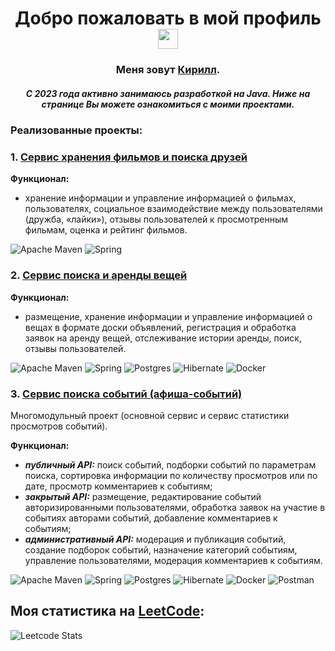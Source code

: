 <h1 align="center">Добро пожаловать в мой профиль</a> 
<img src="https://github.com/blackcater/blackcater/raw/main/images/Hi.gif" height="32"/></h1>
<h3 align="center">Меня зовут <a href="https://career.habr.com/kirshumir" target="_blank">Кирилл</a>.</h3>
<h5 align="center">С 2023 года активно занимаюсь разработкой на Java. Ниже на странице Вы можете ознакомиться с моими проектами.</h5>

### **Реализованные проекты:**
### 1. [Сервис хранения фильмов и поиска друзей](https://github.com/kirshumir01/java-filmorate)

**Функционал:** 
- хранение информации и управление информацией о фильмах, пользователях, социальное взаимодействие между пользователями (дружба, «лайки»), отзывы пользователей к просмотренным фильмам, оценка и рейтинг фильмов.

![Apache Maven](https://img.shields.io/badge/Apache%20Maven-C71A36?style=for-the-badge&logo=Apache%20Maven&logoColor=white)
![Spring](https://img.shields.io/badge/spring-%236DB33F.svg?style=for-the-badge&logo=spring&logoColor=white)

### 2. [Сервис поиска и аренды вещей](https://github.com/kirshumir01/java-shareit)

**Функционал:** 

- размещение, хранение информации и управление информацией о вещах в формате доски объявлений, регистрация и обработка заявок на аренду вещей, отслеживание истории аренды, поиск, отзывы пользователей.

![Apache Maven](https://img.shields.io/badge/Apache%20Maven-C71A36?style=for-the-badge&logo=Apache%20Maven&logoColor=white)
![Spring](https://img.shields.io/badge/spring-%236DB33F.svg?style=for-the-badge&logo=spring&logoColor=white)
![Postgres](https://img.shields.io/badge/postgres-%23316192.svg?style=for-the-badge&logo=postgresql&logoColor=white)
![Hibernate](https://img.shields.io/badge/Hibernate-59666C?style=for-the-badge&logo=Hibernate&logoColor=white)
![Docker](https://img.shields.io/badge/docker-%230db7ed.svg?style=for-the-badge&logo=docker&logoColor=white)

### 3. [Сервис поиска событий (афиша-событий)]()
Многомодульный проект (основной сервис и сервис статистики просмотров событий).

**Функционал:**
- _**публичный API:**_ поиск событий, подборки событий по параметрам поиска, сортировка информации по количеству просмотров или по дате, просмотр комментариев к событиям;
- _**закрытый API:**_ размещение, редактирование событий авторизированными пользователями, обработка заявок на участие в событиях авторами событий, добавление комментариев к событиям;
- _**административный API:**_ модерация и публикация событий, создание подборок событий, назначение категорий событиям, управление пользователями, модерация комментариев к событиям.

![Apache Maven](https://img.shields.io/badge/Apache%20Maven-C71A36?style=for-the-badge&logo=Apache%20Maven&logoColor=white)
![Spring](https://img.shields.io/badge/spring-%236DB33F.svg?style=for-the-badge&logo=spring&logoColor=white)
![Postgres](https://img.shields.io/badge/postgres-%23316192.svg?style=for-the-badge&logo=postgresql&logoColor=white)
![Hibernate](https://img.shields.io/badge/Hibernate-59666C?style=for-the-badge&logo=Hibernate&logoColor=white)
![Docker](https://img.shields.io/badge/docker-%230db7ed.svg?style=for-the-badge&logo=docker&logoColor=white)
![Postman](https://img.shields.io/badge/Postman-FF6C37?style=for-the-badge&logo=postman&logoColor=white)

## Моя статистика на [LeetCode](https://leetcode.com/):

![Leetcode Stats](https://leetcard.jacoblin.cool/kirshumir?theme=dark&font=Rokkitt&ext=heatmap)

